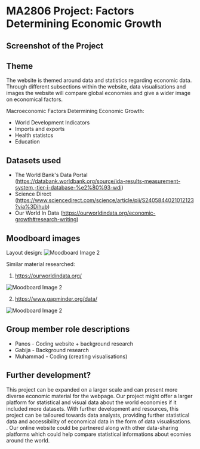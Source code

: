 # MA2806 Project: Factors Determining ​Economic Growth

## Screenshot of the Project


## Theme
The website is themed around data and statistics regarding economic data. Through different subsections within the website, data visualisations and images the website will compare global economies and give a wider image on economical factors.
 
Macroeconomic Factors Determining ​Economic Growth:
- World Development Indicators
- Imports and exports
- Health statistcs
- Education

## Datasets used

- The World Bank's Data Portal (https://databank.worldbank.org/source/ida-results-measurement-system,-tier-i-database-%e2%80%93-wdi)
- Science Direct (https://www.sciencedirect.com/science/article/pii/S2405844021012123?via%3Dihub)
- Our World In Data (https://ourworldindata.org/economic-growth#research-writing)

## Moodboard images


Layout design:
![Moodboard Image 2](https://github.com/panosleontsinis/MA2806-Economic-Growth-2411209-2403156-2401374/raw/main/Capture.PNG)

Similar material researched:
1. https://ourworldindata.org/
   
![Moodboard Image 2](https://github.com/panosleontsinis/MA2806-Economic-Growth-2411209-2403156-2401374/blob/c8ca1e2942ce3403611917585aec4128d42cf019/our.JPG)

2. https://www.gapminder.org/data/

![Moodboard Image 2](https://github.com/panosleontsinis/MA2806-Economic-Growth-2411209-2403156-2401374/blob/f719b8ff1c46755052fc4a77170ff9644f248130/gap.JPG)

## Group member role descriptions
- Panos - Coding website + background research
- Gabija - Background research
- Muhammad - Coding (creating visualisations)

## Further development?
This project can be expanded on a larger scale and can present more diverse economic material for the webpage. Our project might offer a larger platform for statistical and visual data about the world economies if it included more datasets. With further development and resources, 
this project can be tailoured towards data analysts, providing further statistical data and accessibility of economical data in the form of data visualisations. . Our online website could be partnered along with other data-sharing platforms which could help compare statistical informations about ecomies around the world.
